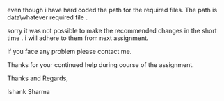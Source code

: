 even though i have hard coded the path for the required files. The path is data\\whatever required file .

sorry it was not possible to make the recommended changes in the short time . i will adhere to them from next assignment. 

If you face any problem  please contact me.

Thanks for your continued help during course of the assignment.

Thanks and Regards,

Ishank Sharma
